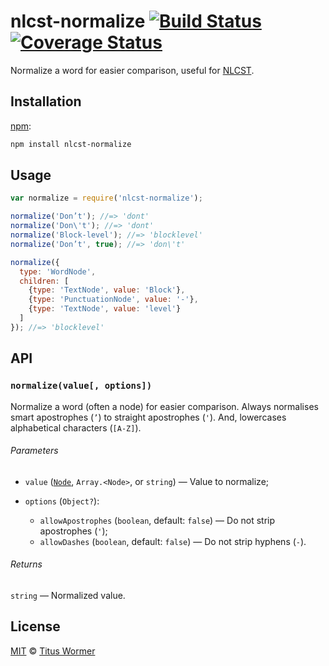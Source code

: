 # nlcst-normalize [![Build Status][travis-badge]][travis] [![Coverage Status][codecov-badge]][codecov]

Normalize a word for easier comparison, useful for [NLCST][nlcst].

## Installation

[npm][]:

```bash
npm install nlcst-normalize
```

## Usage

```js
var normalize = require('nlcst-normalize');

normalize('Don’t'); //=> 'dont'
normalize('Don\'t'); //=> 'dont'
normalize('Block-level'); //=> 'blocklevel'
normalize('Don’t', true); //=> 'don\'t'

normalize({
  type: 'WordNode',
  children: [
    {type: 'TextNode', value: 'Block'},
    {type: 'PunctuationNode', value: '-'},
    {type: 'TextNode', value: 'level'}
  ]
}); //=> 'blocklevel'
```

## API

### `normalize(value[, options])`

Normalize a word (often a node) for easier comparison.  Always
normalises smart apostrophes (`’`) to straight apostrophes (`'`).
And, lowercases alphabetical characters (`[A-Z]`).

###### Parameters

*   `value` ([`Node`][node], `Array.<Node>`, or `string`)
    — Value to normalize;
*   `options` (`Object?`):

    *   `allowApostrophes` (`boolean`, default: `false`)
        — Do not strip apostrophes (`'`);
    *   `allowDashes` (`boolean`, default: `false`)
        — Do not strip hyphens (`-`).

###### Returns

`string` — Normalized value.

## License

[MIT][license] © [Titus Wormer][author]

<!-- Definitions -->

[travis-badge]: https://img.shields.io/travis/syntax-tree/nlcst-normalize.svg

[travis]: https://travis-ci.org/syntax-tree/nlcst-normalize

[codecov-badge]: https://img.shields.io/codecov/c/github/syntax-tree/nlcst-normalize.svg

[codecov]: https://codecov.io/github/syntax-tree/nlcst-normalize

[npm]: https://docs.npmjs.com/cli/install

[license]: LICENSE

[author]: http://wooorm.com

[nlcst]: https://github.com/syntax-tree/nlcst

[node]: https://github.com/syntax-tree/unist#node
